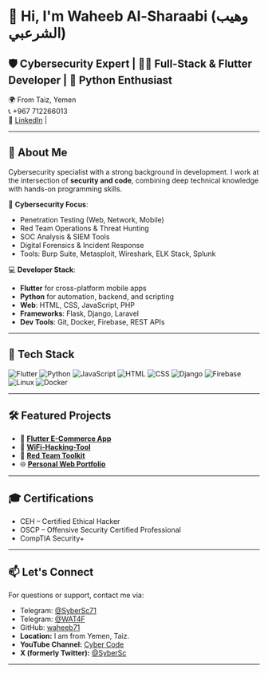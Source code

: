 # 👋 Hi, I'm Waheeb Al-Sharaabi (وهيب الشرعبي)

## 🛡️ Cybersecurity Expert | 🧑‍💻 Full-Stack & Flutter Developer | 🐍 Python Enthusiast

🌍 From Taiz, Yemen  
📞 +967 712266013  
🔗 [LinkedIn](https://www.linkedin.com/in/waheeb71) | 

---

## 🧠 About Me

Cybersecurity specialist with a strong background in development. I work at the intersection of **security and code**, combining deep technical knowledge with hands-on programming skills.

🔐 **Cybersecurity Focus**:  
- Penetration Testing (Web, Network, Mobile)  
- Red Team Operations & Threat Hunting  
- SOC Analysis & SIEM Tools  
- Digital Forensics & Incident Response  
- Tools: Burp Suite, Metasploit, Wireshark, ELK Stack, Splunk

💻 **Developer Stack**:  
- **Flutter** for cross-platform mobile apps  
- **Python** for automation, backend, and scripting  
- **Web**: HTML, CSS, JavaScript, PHP  
- **Frameworks**: Flask, Django, Laravel  
- **Dev Tools**: Git, Docker, Firebase, REST APIs

---

## 🚀 Tech Stack

![Flutter](https://img.shields.io/badge/Flutter-02569B?style=flat&logo=flutter&logoColor=white)
![Python](https://img.shields.io/badge/Python-3776AB?style=flat&logo=python&logoColor=white)
![JavaScript](https://img.shields.io/badge/JavaScript-F7DF1E?style=flat&logo=javascript&logoColor=black)
![HTML](https://img.shields.io/badge/HTML5-E34F26?style=flat&logo=html5&logoColor=white)
![CSS](https://img.shields.io/badge/CSS3-1572B6?style=flat&logo=css3&logoColor=white)
![Django](https://img.shields.io/badge/Django-092E20?style=flat&logo=django&logoColor=white)
![Firebase](https://img.shields.io/badge/Firebase-FFCA28?style=flat&logo=firebase&logoColor=black)
![Linux](https://img.shields.io/badge/Linux-FCC624?style=flat&logo=linux&logoColor=black)
![Docker](https://img.shields.io/badge/Docker-2496ED?style=flat&logo=docker&logoColor=white)

---

## 🛠️ Featured Projects

- 📱 **[Flutter E-Commerce App]()**  
- 🐍 **[WiFi-Hacking-Tool](https://github.com/waheeb71/WiFi-Hacking-Tool)**  
- 🔐 **[Red Team Toolkit](https://github.com/yourusername/redteam-toolkit)**  
- 🌐 **[Personal Web Portfolio](https://github.com/yourusername/portfolio-website)**

---

## 🎓 Certifications

- CEH – Certified Ethical Hacker  
- OSCP – Offensive Security Certified Professional  
- CompTIA Security+  


---

## 📫 Let's Connect
For questions or support, contact me via:
- Telegram: [@SyberSc71](https://t.me/SyberSc71)
- Telegram: [@WAT4F](https://t.me/WAT4F)
- GitHub: [waheeb71](https://github.com/waheeb71)
- **Location:** I am from Yemen, Taiz.
- **YouTube Channel:** [Cyber Code](https://www.youtube.com/@cyber_code1)
- **X (formerly Twitter):** [@SyberSc](https://x.com/SyberSc)

---

